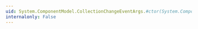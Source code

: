 ```yaml
---
uid: System.ComponentModel.CollectionChangeEventArgs.#ctor(System.ComponentModel.CollectionChangeAction,System.Object)
internalonly: False
---
```

